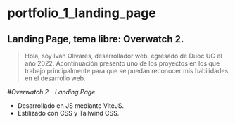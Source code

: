 # portfolio_1_landing_page

## Landing Page, tema libre: Overwatch 2.

> Hola, soy Iván Olivares, desarrollador web, egresado de Duoc UC el año 2022.
> Acontinuación presento uno de los proyectos en los que trabajo principalmente para que se puedan reconocer mis habilidades en el desarrollo web.

#*Overwatch 2 - Landing Page*

- Desarrollado en JS mediante ViteJS.
- Estilizado con CSS y Tailwind CSS.
